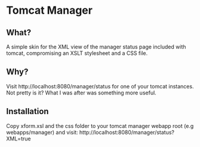 Tomcat Manager
==============

What?
-----

A simple skin for the XML view of the manager status page included with tomcat, compromising an XSLT stylesheet and a CSS file.

Why?
----

Visit http://localhost:8080/manager/status for one of your tomcat instances. Not pretty is it? What I was after was something more useful.

Installation
------------
Copy xform.xsl and the css folder to your tomcat manager webapp root (e.g webapps/manager) and visit:
http://localhost:8080/manager/status?XML=true



